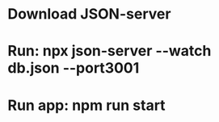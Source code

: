 # Download JSON-server

# Run: npx json-server --watch db.json --port3001

# Run app: npm run start

